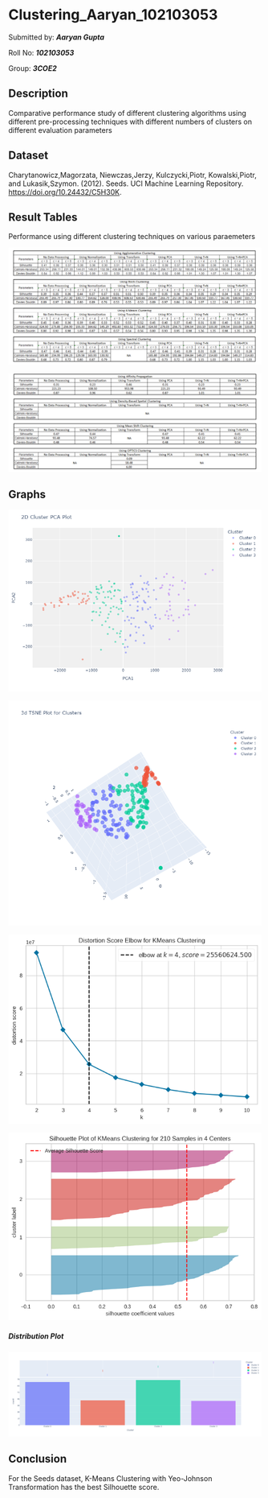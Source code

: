 # Clustering_Aaryan_102103053

Submitted by: ***Aaryan Gupta*** 

Roll No: ***102103053***

Group: ***3COE2***

## Description

Comparative performance study of different clustering algorithms using different pre-processing techniques with different numbers of clusters on different evaluation parameters

## Dataset

Charytanowicz,Magorzata, Niewczas,Jerzy, Kulczycki,Piotr, Kowalski,Piotr, and Lukasik,Szymon. (2012). Seeds. UCI Machine Learning Repository. https://doi.org/10.24432/C5H30K.

## Result Tables

Performance using different clustering techniques on various paraemeters

![Result-1](https://github.com/Barbaaryan/Clustering_Aaryan_102103053/blob/main/Results_1.png?raw=true)

![Result-2](https://github.com/Barbaaryan/Clustering_Aaryan_102103053/blob/main/Results_2.png?raw=true)

## Graphs

![Cluster](https://github.com/Barbaaryan/Clustering_Aaryan_102103053/blob/main/cluster.png?raw=true)

![TSNE](https://github.com/Barbaaryan/Clustering_Aaryan_102103053/blob/main/tsne.png?raw=true)

![Elbow](https://github.com/Barbaaryan/Clustering_Aaryan_102103053/blob/main/elbow.png?raw=true)

![Silhouette](https://github.com/Barbaaryan/Clustering_Aaryan_102103053/blob/main/silhouette.png?raw=true)

##### Distribution Plot
![Distribution](https://github.com/Barbaaryan/Clustering_Aaryan_102103053/blob/main/distribution.png?raw=true)

## Conclusion

For the Seeds dataset, K-Means Clustering with Yeo-Johnson Transformation has the best Silhouette score.
